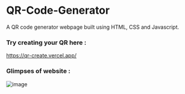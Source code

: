 # QR-Code-Generator
A QR code generator webpage built using HTML, CSS and Javascript.

### Try creating your QR here : 
https://qr-create.vercel.app/

### Glimpses of website :
![image](https://user-images.githubusercontent.com/84305637/231243222-d7c4b098-9198-4d6c-bfb4-cd4f09efde3b.png)
